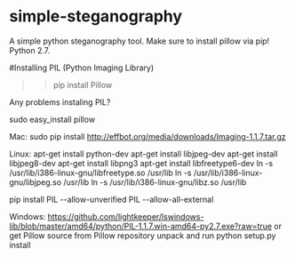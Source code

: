 # simple-steganography
A simple python steganography tool. Make sure to install pillow via pip! Python 2.7.

#Installing PIL (Python Imaging Library)
>> pip install Pillow

Any problems instaling PIL?

sudo easy_install pillow

Mac:
sudo pip install http://effbot.org/media/downloads/Imaging-1.1.7.tar.gz

Linux:
apt-get install python-dev
apt-get install libjpeg-dev
apt-get install libjpeg8-dev
apt-get install libpng3 
apt-get install libfreetype6-dev
ln -s /usr/lib/i386-linux-gnu/libfreetype.so /usr/lib
ln -s /usr/lib/i386-linux-gnu/libjpeg.so /usr/lib
ln -s /usr/lib/i386-linux-gnu/libz.so /usr/lib

pip install PIL  --allow-unverified PIL --allow-all-external

Windows:
https://github.com/lightkeeper/lswindows-lib/blob/master/amd64/python/PIL-1.1.7.win-amd64-py2.7.exe?raw=true
or
get Pillow source from Pillow repository unpack and run
python setup.py install

